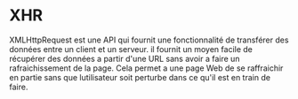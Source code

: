 # XHR

XMLHttpRequest est une API qui fournit une fonctionnalité de transférer des données entre un client et un serveur. il fournit un moyen facile de récupérer des données a partir d'une URL sans avoir a faire un rafraichissement de la page. Cela permet a une page Web de se raffraichir en partie sans que lutilisateur soit perturbe dans ce qu'il est en train de faire.
